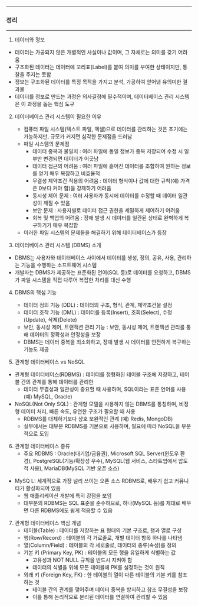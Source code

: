 -----
### 정리
------
1. 데이터와 정보
  - 데이터는 가공되지 않은 개별적인 사실이나 값이며, 그 자체로는 의미를 갖기 어려움
  - 구조화된 데이터는 데이터에 꼬리표(Label)를 붙여 의미를 부여한 상태이지만, 통찰을 주지는 못함
  - 정보는 구조화된 데이터를 특정 목적을 가지고 분석, 가공하여 얻어낸 유의미한 결과물
  - 데이터를 정보로 만드는 과정은 의사결정에 필수적이며, 데이터베이스 관리 시스템은 이 과정을 돕는 핵심 도구

2. 데이터베이스 관리 시스템이 필요한 이유
   - 컴퓨터 파일 시스템(텍스트 파일, 엑셀)으로 데이터를 관리하는 것은 초기에는 가능하지만, 규모가 커지면 심각한 문제점을 드러남
   - 파일 시스템의 문제점
      + 데이터 중복과 불일치 : 여러 파일에 동일 정보가 중복 저장되어 수정 시 일부만 변경되면 데이터가 어긋남
      + 데이터 접근의 어려움 : 여러 파일에 흩어진 데이터를 조합하여 원하는 정보를 얻기 매우 복잡하고 비효율적
      + 무결성 제약조건 적용의 어려움 : 데이터 형식이나 값에 대한 규칙(예) 가격은 0보다 커야 함)을 강제하기 어려움
      + 동시성 제어 문제 : 여러 사용자가 동시에 데이터를 수정할 때 데이터 일관성이 깨질 수 있음
      + 보안 문제 : 사용자별로 데이터 접근 권한을 세밀하게 제어하기 어려움
      + 회복 및 백업의 어려움 : 장애 발생 시 데이터를 일관된 상태로 완벽하게 복구하기가 매우 복잡함
   -  이러한 파일 시스템의 문제들을 해결하기 위해 데이터베이스가 등장

3. 데이터베이스 관리 시스템 (DBMS) 소개
  - DBMS는 사용자와 데이터베이스 사이에서 데이터를 생성, 정의, 공유, 사용, 관리하는 기능을 수행하는 소프트웨어 시스템
  - 개발자는 DBMS가 제공하는 표준화된 언어(SQL 등)로 데이터를 요청하고, DBMS가 파일 시스템을 직접 다루어 복잡한 처리를 대신 수행

4. DBMS의 핵심 기능
   - 데이터 정의 기능 (DDL) : 데이터의 구조, 형식, 관계, 제약조건을 설정
   - 데이터 조작 기능 (DML) : 데이터를 등록(Insert), 조회(Select), 수정(Update), 삭제(Delete)
   - 보안, 동시성 제어, 트랜잭션 관리 기능 : 보안, 동시성 제어, 트랜잭션 관리를 통해 데이터의 정확성과 안정성을 보장
   - DBMS는 데이터 중복을 최소화하고, 장애 발생 시 데이터를 안전하게 복구하는 기능도 제공

5. 관계형 데이터베이스 vs NoSQL
  - 관계형 데이터베이스(RDBMS) : 데이터를 정형화된 테이블 구조에 저장하고, 테이블 간의 관계를 통해 데이터를 관리한
    + 데이터 무결성과 일관성이 중요할 때 사용하며, SQL이라는 표준 언어를 사용 (예) MySQL, Oracle)
  - NoSQL(Not Only SQL) : 관계형 모델을 사용하지 않는 DBMS를 통칭하며, 비정형 데이터 처리, 빠른 속도, 유연한 구조가 필요할 때 사용
    + RDBMS를 대체하기보다 상호 보완적인 관계 (예) Redis, MongoDB)
    + 실무에서는 대부분 RDBMS를 기본으로 사용하며, 필요에 따라 NoSQL을 부분적으로 도입

6. 관계형 데이터베이스 종류
   - 주요 RDBMS : Oracle(대기업/금융권), Microsoft SQL Server(윈도우 환경), PostgreSQL(기능/확장성 우수), MySQL(웹 서비스, 스타트업에서 압도적 사용), MariaDB(MySQL 기반 오픈 소스)
  - MySQ L: 세계적으로 가장 널리 쓰이는 오픈 소스 RDBMS로, 배우기 쉽고 커뮤니티가 활성화되어 있음
    + 웹 애플리케이션 개발에 특히 강점을 보임
    + 대부분의 RDBMS는 SQL 표준을 준수하므로, 하나(MySQL 등)를 제대로 배우면 다른 RDBMS에도 쉽게 적응할 수 있음

7. 관계형 데이터베이스 핵심 개념
   - 테이블(Table) : 데이터를 저장하는 표 형태의 기본 구조로, 행과 열로 구성
   - 행(Row/Record) : 테이블의 각 가로줄로, 개별 데이터 항목 하나를 나타냄
   - 열(Column/Field) : 테이블의 각 세로줄로, 데이터의 종류(속성)를 정의
   - 기본 키 (Primary Key, PK) : 테이블의 모든 행을 유일하게 식별하는 값
     + 고유성과 NOT NULL 규칙을 반드시 지켜야 함
     + 데이터의 식별을 위해 모든 테이블에 PK를 설정하는 것이 원칙
   - 외래 키 (Foreign Key, FK) : 한 테이블의 열이 다른 테이블의 기본 키를 참조하는 것
     + 테이블 간의 관계를 맺어주며 데이터 중복을 방지하고 참조 무결성을 보장
     + 이를 통해 논리적으로 분리된 데이터를 연결하여 관리할 수 있음
